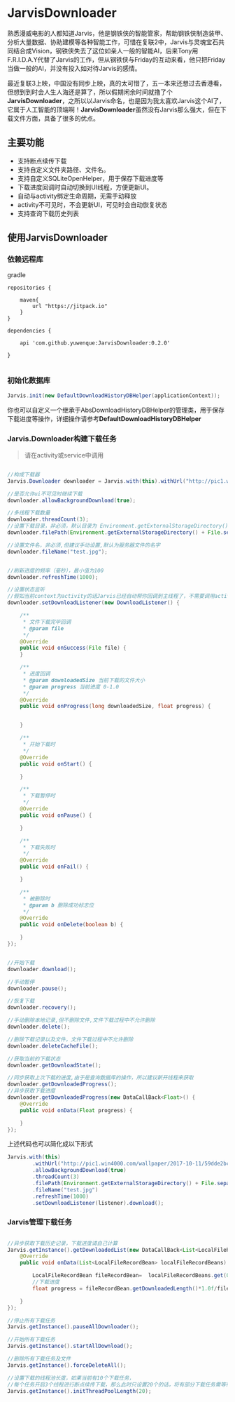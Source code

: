 # JarvisDownloader

熟悉漫威电影的人都知道Jarvis，他是钢铁侠的智能管家，帮助钢铁侠制造装甲、分析大量数据、协助建模等各种智能工作，可惜在复联2中，Jarvis与灵魂宝石共同结合成Vision，钢铁侠失去了这位如亲人一般的智能AI，后来Tony用F.R.I.D.A.Y代替了Jarvis的工作，但从钢铁侠与Friday的互动来看，他只把Friday当做一般的AI，并没有投入如对待Jarvis的感情。

最近复联3上映，中国没有同步上映，真的太可惜了，五一本来还想过去香港看，但想到到时会人生人海还是算了，所以假期闲余时间就撸了个**JarvisDownloader**，之所以以Jarvis命名，也是因为我太喜欢Jarvis这个AI了，它属于人工智能的顶端啊！**JarvisDownloader**虽然没有Jarvis那么强大，但在下载文件方面，具备了很多的优点。
 

## 主要功能

- 支持断点续传下载
- 支持自定义文件夹路径、文件名。
- 支持自定义SQLiteOpenHelper，用于保存下载进度等
- 下载进度回调时自动切换到UI线程，方便更新UI。
- 自动与activity绑定生命周期，无需手动释放
- activity不可见时，不会更新UI，可见时会自动恢复状态
- 支持查询下载历史列表

## 使用**JarvisDownloader**
### 依赖远程库

gradle


```
repositories {
    
    maven{
        url "https://jitpack.io"
    }
}

dependencies {

	api 'com.github.yuwenque:JarvisDownloader:0.2.0'

}


```



### 初始化数据库


```Java
Jarvis.init(new DefaultDownloadHistoryDBHelper(applicationContext));
```

你也可以自定义一个继承于AbsDownloadHistoryDBHelper的管理类，用于保存下载进度等操作，详细操作请参考**DefaultDownloadHistoryDBHelper**


### Jarvis.Downloader构建下载任务

>请在activity或service中调用


```Java

//构成下载器
Jarvis.Downloader downloader = Jarvis.with(this).withUrl("http://pic1.win4000.com/wallpaper/2017-10-11/59dde2bca944f.jpg");

//是否允许ui不可见时继续下载
downloader.allowBackgroundDownload(true);

//多线程下载数量
downloader.threadCount(3);
//设置下载目录，非必须，默认目录为 Environment.getExternalStorageDirectory()+File.separator+"Jarvis"
downloader.filePath(Environment.getExternalStorageDirectory() + File.separator + "Jarvis");

//设置文件名，非必须,但建议手动设置,默认为服务器文件的名字
downloader.fileName("test.jpg");


//刷新进度的频率（毫秒），最小值为100
downloader.refreshTime(1000);

//设置状态监听
//假如当前context为activity的话Jarvis已经自动帮你回调到主线程了，不需要调用activity.runOnUiThread
downloader.setDownloadListener(new DownloadListener() {

    /**
     * 文件下载完毕回调
     * @param file
     */
    @Override
    public void onSuccess(File file) {
    }

    /**
     * 进度回调
     * @param downloadedSize 当前下载的文件大小
     * @param progress 当前进度 0-1.0
     */
    @Override
    public void onProgress(long downloadedSize, float progress) {


    }

    /**
     * 开始下载时
     */
    @Override
    public void onStart() {

    }

    /**
     * 下载暂停时
     */
    @Override
    public void onPause() {

    }

    /**
     * 下载失败时
     */
    @Override
    public void onFail() {

    }

    /**
     * 被删除时
     * @param b 删除成功标志位
     */
    @Override
    public void onDelete(boolean b) {

    }
});


//开始下载
downloader.download();

//手动暂停
downloader.pause();

//恢复下载
downloader.recovery();

//手动删除本地记录,但不删除文件,文件下载过程中不允许删除
downloader.delete();

//删除下载记录以及文件，文件下载过程中不允许删除
downloader.deleteCacheFile();

//获取当前的下载状态
downloader.getDownloadState();

//同步获取上次下载的进度,由于是查询数据库的操作，所以建议新开线程来获取
downloader.getDownloadedProgress();
//异步获取下载进度
downloader.getDownloadedProgress(new DataCallBack<Float>() {
    @Override
    public void onData(Float progress) {

    }
});


```

上述代码也可以简化成以下形式


```java
Jarvis.with(this)
        .withUrl("http://pic1.win4000.com/wallpaper/2017-10-11/59dde2bca944f.jpg")
        .allowBackgroundDownload(true)
        .threadCount(3)
        .filePath(Environment.getExternalStorageDirectory() + File.separator + "Jarvis")
        .fileName("test.jpg")
        .refreshTime(1000)
        .setDownloadListener(listener).download();
```


### Jarvis管理下载任务

```java

//异步获取下载历史记录，下载进度请自己计算
Jarvis.getInstance().getDownloadedList(new DataCallBack<List<LocalFileRecordBean>>() {
    @Override
    public void onData(List<LocalFileRecordBean> localFileRecordBeans) {

        LocalFileRecordBean fileRecordBean=  localFileRecordBeans.get(0);
        //下载进度
        float progress = fileRecordBean.getDownloadedLength()*1.0f/fileRecordBean.getFileTotalLength();

    }
});

//停止所有下载任务
Jarvis.getInstance().pauseAllDownloader();

//开始所有下载任务
Jarvis.getInstance().startAllDownload();

//删除所有下载任务及文件
Jarvis.getInstance().forceDeleteAll();

//设置下载的线程池长度，如果当前有10个下载任务，
//每个任务开启3个线程进行断点续传下载，那么此时只设置20个的话，将有部分下载任务需等待其他线程执行完任务才能开始
Jarvis.getInstance().initThreadPoolLength(20);

```

